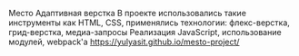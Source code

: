 Место
Адаптивная верстка
В проекте использовались такие инструменты как HTML, CSS, применялись технологии: флекс-верстка, грид-верстка, медиа-запросы
Реализация JavaScript, использование модулей, webpack'a
https://yulyasit.github.io/mesto-project/